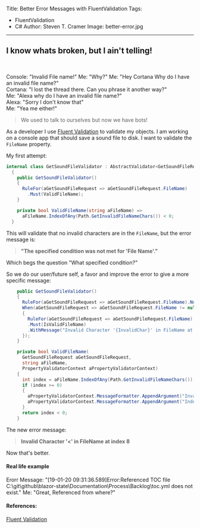 Title: Better Error Messages with FluentValidation
Tags: 
  - FluentValidation 
  - C#
Author: Steven T. Cramer
Image: better-error.jpg
---

## I know whats broken, but I ain't telling!
<br>

Console: "Invalid File name!" 
Me: "Why?"
Me: "Hey Cortana Why do I have an invalid file name?"  
Cortana: "I lost the thread there. Can you phrase it another way?"  
Me: "Alexa why do I have an invalid file name?"  
Alexa: "Sorry I don't know that"  
Me: "Yea me either!"  

> We used to talk to ourselves but now we have bots!

As a developer I use [Fluent Validation](https://fluentvalidation.net/) to validate my objects. I am working on a console app that should save a sound file to disk. I want to validate the `FileName` property.

My first attempt:

```csharp
internal class GetSoundFileValidator : AbstractValidator<GetSoundFileRequest>
  {
    public GetSoundFileValidator()
    {
      RuleFor(aGetSoundFileRequest => aGetSoundFileRequest.FileName)
        .Must(ValidFileName);
    }

    private bool ValidFileName(string aFileName) =>
      aFileName.IndexOfAny(Path.GetInvalidFileNameChars()) < 0;
  }
```

This will validate that no invalid characters are in the `FileName`, 
but the error message is:

> **"The specified condition was not met for 'File Name'."**

Which begs the question "What specified condition?"

So we do our user/future self, a favor and improve the error to give a more specific message:

```csharp
    public GetSoundFileValidator()
    {
      RuleFor(aGetSoundFileRequest => aGetSoundFileRequest.FileName).NotEmpty();
      When(aGetSoundFileRequest => aGetSoundFileRequest.FileName != null, () =>
      {
        RuleFor(aGetSoundFileRequest => aGetSoundFileRequest.FileName)
        .Must(IsValidFileName)
        .WithMessage("Invalid Character '{InvalidChar}' in FileName at index {Index}");
      });
    }

    private bool ValidFileName(
      GetSoundFileRequest aGetSoundFileRequest,
      string aFileName,
      PropertyValidatorContext aPropertyValidatorContext)
    {
      int index = aFileName.IndexOfAny(Path.GetInvalidFileNameChars());
      if (index >= 0)
      {
        aPropertyValidatorContext.MessageFormatter.AppendArgument("InvalidChar", aFileName[index]);
        aPropertyValidatorContext.MessageFormatter.AppendArgument("Index", index);
      }
      return index < 0;
    }
```
The new error message:

> **Invalid Character '<' in FileName at index 8**

Now that's better.

#### Real life example
Erorr Message: "[19-01-20 09:31:36.589]Error:Referenced TOC file C:\git\github\blazor-state\Documentation\Process\Backlog\toc.yml does not exist."
Me: "Great, Referenced from where?"


#### References:
[Fluent Validation](https://fluentvalidation.net/)

